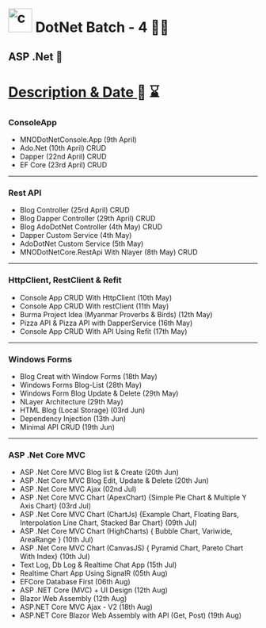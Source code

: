 # <img width="48" height="48" src="https://img.icons8.com/nolan/64/c-sharp-logo.png" alt="c-sharp-logo"/> DotNet Batch - 4  👨‍💻
## ASP .Net 🚀 

<h1><u>Description & Date </u>📅 ⌛</h1>

### ConsoleApp
- MNODotNetConsole.App (9th April)
- Ado.Net (10th April) CRUD
- Dapper (22nd April) CRUD
- EF Core (23rd April) CRUD
--------------------------------------------------------
### Rest API
- Blog Controller (25rd April) CRUD
- Blog Dapper Controller (29th April) CRUD
- Blog AdoDotNet Controller (4th May) CRUD
- Dapper Custom Service (4th May)
- AdoDotNet Custom Service (5th May)
- MNODotNetCore.RestApi With Nlayer (8th May) CRUD
--------------------------------------------------------
### HttpClient, RestClient & Refit
- Console App CRUD With HttpClient (10th May)
- Console App CRUD With restClient (11th May)
- Burma Project Idea (Myanmar Proverbs & Birds) (12th May)
- Pizza API & Pizza API with DapperService (16th May)
- Console App CRUD With API Using Refit (17th May)
----------------------------------------------------------
### Windows Forms
- Blog Creat with Window Forms (18th May)
- Windows Forms Blog-List (28th May)
- Windows Form Blog Update & Delete (29th May)
- NLayer Architecture (29th May)
- HTML Blog (Local Storage) (03rd Jun)
- Dependency Injection (13th Jun)
- Minimal API CRUD (19th Jun)
----------------------------------------------------------
### ASP .Net Core MVC
- ASP .Net Core MVC Blog list & Create (20th Jun)
- ASP .Net Core MVC Blog Edit, Update & Delete (20th Jun)
- ASP .Net Core MVC Ajax (02nd Jul)
- ASP .Net Core MVC Chart (ApexChart) {Simple Pie Chart & Multiple Y Axis Chart} (03rd Jul)
- ASP .Net Core MVC Chart (ChartJs) {Example Chart, Floating Bars, Interpolation Line Chart, Stacked Bar Chart} (09th Jul)
- ASP .Net Core MVC Chart (HighCharts) { Bubble Chart, Variwide, AreaRange } (10th Jul)
- ASP .Net Core MVC Chart (CanvasJS) { Pyramid Chart, Pareto Chart With Index} (10th Jul)
- Text Log, Db Log & Realtime Chat App (15th Jul)
- Realtime Chart App Using SignalR (05th Aug)
- EFCore Database First (06th Aug)
- ASP .NET Core (MVC) + UI Design (12th Aug)
- Blazor Web Assembly (12th Aug)
- ASP.NET Core MVC Ajax - V2 (18th Aug)
- ASP.NET Core Blazor Web Assembly with API (Get, Post) (19th Aug)
